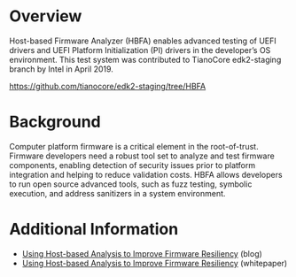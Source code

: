 # Overview

Host-based Firmware Analyzer (HBFA) enables advanced testing of UEFI drivers and UEFI Platform Initialization (PI) drivers in the developer’s OS environment. This test system was contributed to TianoCore edk2-staging branch by Intel in April 2019.

https://github.com/tianocore/edk2-staging/tree/HBFA 

# Background

Computer platform firmware is a critical element in the root-of-trust.  Firmware developers need a robust tool set to analyze and test firmware components, enabling detection of security issues prior to platform integration and helping to reduce validation costs.  HBFA allows developers to run open source advanced tools, such as fuzz testing, symbolic execution, and address sanitizers in a system environment.

# Additional Information

* [Using Host-based Analysis to Improve Firmware Resiliency](https://software.intel.com/en-us/blogs/2019/02/25/using-host-based-analysis-to-improve-firmware-resiliency) (blog)
* [Using Host-based Analysis to Improve Firmware Resiliency](https://firmware.intel.com/sites/default/files/Intel_UsingHBFAtoImprovePlatformResiliency.pdf) (whitepaper)